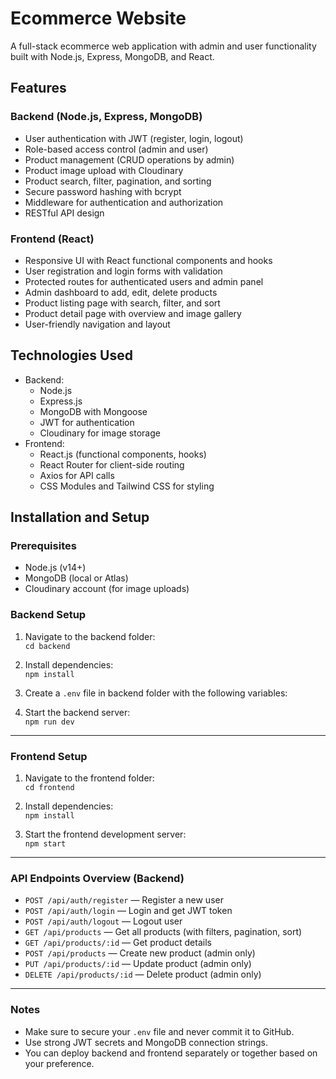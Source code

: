 # Ecommerce Website

A full-stack ecommerce web application with admin and user functionality built with Node.js, Express, MongoDB, and React.

## Features

### Backend (Node.js, Express, MongoDB)
- User authentication with JWT (register, login, logout)
- Role-based access control (admin and user)
- Product management (CRUD operations by admin)
- Product image upload with Cloudinary
- Product search, filter, pagination, and sorting
- Secure password hashing with bcrypt
- Middleware for authentication and authorization
- RESTful API design

### Frontend (React)
- Responsive UI with React functional components and hooks
- User registration and login forms with validation
- Protected routes for authenticated users and admin panel
- Admin dashboard to add, edit, delete products
- Product listing page with search, filter, and sort
- Product detail page with overview and image gallery
- User-friendly navigation and layout

## Technologies Used

- Backend:
  - Node.js
  - Express.js
  - MongoDB with Mongoose
  - JWT for authentication
  - Cloudinary for image storage
- Frontend:
  - React.js (functional components, hooks)
  - React Router for client-side routing
  - Axios for API calls
  - CSS Modules and Tailwind CSS for styling

## Installation and Setup

### Prerequisites
- Node.js (v14+)
- MongoDB (local or Atlas)
- Cloudinary account (for image uploads)

### Backend Setup

1. Navigate to the backend folder:  
   `cd backend`

2. Install dependencies:  
   `npm install`

3. Create a `.env` file in backend folder with the following variables:


4. Start the backend server:  
`npm run dev`

---

### Frontend Setup

1. Navigate to the frontend folder:  
`cd frontend`

2. Install dependencies:  
`npm install`

3. Start the frontend development server:  
`npm start`

---

### API Endpoints Overview (Backend)

- `POST /api/auth/register` — Register a new user  
- `POST /api/auth/login` — Login and get JWT token  
- `POST /api/auth/logout` — Logout user  
- `GET /api/products` — Get all products (with filters, pagination, sort)  
- `GET /api/products/:id` — Get product details  
- `POST /api/products` — Create new product (admin only)  
- `PUT /api/products/:id` — Update product (admin only)  
- `DELETE /api/products/:id` — Delete product (admin only)  

---

### Notes

- Make sure to secure your `.env` file and never commit it to GitHub.  
- Use strong JWT secrets and MongoDB connection strings.  
- You can deploy backend and frontend separately or together based on your preference.
